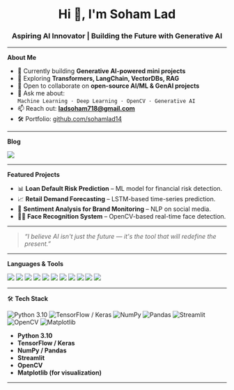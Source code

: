 <h1 align="center">Hi 👋, I'm Soham Lad</h1>
<h3 align="center">Aspiring AI Innovator | Building the Future with Generative AI</h3>

---

**About Me**

- 🔭 Currently building **Generative AI-powered mini projects**
- 🌱 Exploring **Transformers, LangChain, VectorDBs, RAG**
- 👯 Open to collaborate on **open-source AI/ML & GenAI projects**
- 💬 Ask me about:  
  `Machine Learning · Deep Learning · OpenCV · Generative AI`
- 📫 Reach out: **ladsoham718@gmail.com**
- 🛠️ Portfolio: [github.com/sohamlad14](https://github.com/sohamlad14)

---

**Blog**

<p align="left">
  <a href="https://medium.com/@ladsoham14202sk" target="_blank">
    <img src="https://img.shields.io/badge/Blog-12100E?style=for-the-badge&logo=medium&logoColor=white" />
  </a>
</p>

---

**Featured Projects**

- 📊 **Loan Default Risk Prediction** – ML model for financial risk detection.
- 📈 **Retail Demand Forecasting** – LSTM-based time-series prediction.
- 💬 **Sentiment Analysis for Brand Monitoring** – NLP on social media.
- 🧑‍💻 **Face Recognition System** – OpenCV-based real-time face detection.

---

> *“I believe AI isn't just the future — it's the tool that will redefine the present.”*

---

**Languages & Tools**

<p align="left">
  <img src="https://img.shields.io/badge/Python-3670A0?style=flat&logo=python&logoColor=ffdd54"/>
  <img src="https://img.shields.io/badge/TensorFlow-FF6F00?style=flat&logo=tensorflow&logoColor=white"/>
  <img src="https://img.shields.io/badge/scikit--learn-F7931E?style=flat&logo=scikit-learn&logoColor=white"/>
  <img src="https://img.shields.io/badge/Keras-D00000?style=flat&logo=keras&logoColor=white"/>
  <img src="https://img.shields.io/badge/OpenCV-5C3EE8?style=flat&logo=opencv&logoColor=white"/>
  <img src="https://img.shields.io/badge/Pandas-150458?style=flat&logo=pandas&logoColor=white"/>
  <img src="https://img.shields.io/badge/Seaborn-4B8BBE?style=flat&logo=python&logoColor=white"/>
  <img src="https://img.shields.io/badge/Numpy-013243?style=flat&logo=numpy&logoColor=white"/>
  <img src="https://img.shields.io/badge/Flask-000000?style=flat&logo=flask&logoColor=white"/>
  <img src="https://img.shields.io/badge/Streamlit-FE4B4B?style=flat&logo=streamlit&logoColor=white"/>
  <img src="https://img.shields.io/badge/MySQL-4479A1?style=flat&logo=mysql&logoColor=white"/>
</p>

---

🛠️ **Tech Stack**

![Python 3.10](https://img.shields.io/badge/Python-3.10-blue)
![TensorFlow / Keras](https://img.shields.io/badge/TensorFlow-Keras-orange)
![NumPy](https://img.shields.io/badge/NumPy-1.21.2-green)
![Pandas](https://img.shields.io/badge/Pandas-1.3.3-blue)
![Streamlit](https://img.shields.io/badge/Streamlit-1.2.0-blue)
![OpenCV](https://img.shields.io/badge/OpenCV-4.5.2-blue)
![Matplotlib](https://img.shields.io/badge/Matplotlib-3.4.3-red)

- **Python 3.10**
- **TensorFlow / Keras**
- **NumPy / Pandas**
- **Streamlit**
- **OpenCV**
- **Matplotlib (for visualization)**

---

